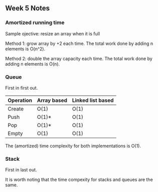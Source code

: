 ## Week 5 Notes

### Amortized running time

Sample ojective: resize an array when it is full

Method 1: grow array by +2 each time. 
The total work done by adding n elements is O(n^2).

Method 2: double the array capacity each time.
The total work done by adding n elements is O(n).

### Queue

First in first out.

Operation | Array based | Linked list based
----------|-------------|------------------
Create    | O(1)        | O(1)
Push      | O(1)*        | O(1)
Pop       | O(1)*        | O(1)
Empty     | O(1)        | O(1)

The (amortized) time complexity for both implementations
is O(1).


### Stack

First in last out.

It is worth noting that the time compexity for stacks
and queues are the same.

